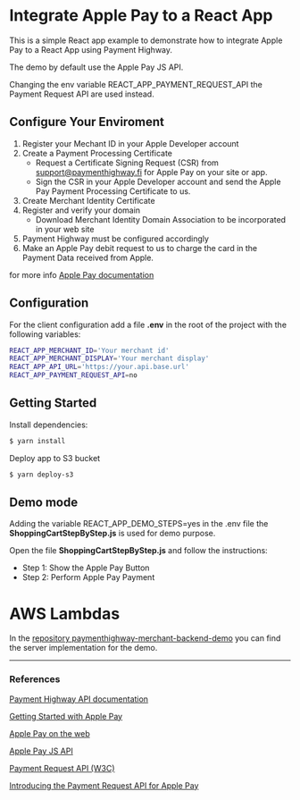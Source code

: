 
# Integrate Apple Pay to a React App

This is a simple React app example to demonstrate how to integrate Apple Pay to a React App using Payment Highway.

The demo by default use the Apple Pay JS API.<p>
Changing the env variable REACT_APP_PAYMENT_REQUEST_API the Payment Request API are used instead.

## Configure Your Enviroment 

1. Register your Mechant ID in your Apple Developer account
2. Create a Payment Processing Certificate
    * Request a Certificate Signing Request (CSR) from support@paymenthighway.fi for Apple Pay on your site or app.
    * Sign the CSR in your Apple Developer account and send the Apple Pay Payment Processing Certificate to us.
3. Create Merchant Identity Certificate
4. Register and verify your domain
    * Download Merchant Identity Domain Association to be incorporated in your web site
5. Payment Highway must be configured accordingly
6. Make an Apple Pay debit request to us to charge the card in the Payment Data received from Apple.

for more info [Apple Pay documentation](https://developer.apple.com/documentation/apple_pay_on_the_web/configuring_your_environment)

## Configuration

For the client configuration add a file **.env** in the root of the project with the following variables:
```bash
REACT_APP_MERCHANT_ID='Your merchant id'
REACT_APP_MERCHANT_DISPLAY='Your merchant display'
REACT_APP_API_URL='https://your.api.base.url'
REACT_APP_PAYMENT_REQUEST_API=no
````

## Getting Started ##

Install dependencies:
```bash
$ yarn install
```

Deploy app to S3 bucket
```bash
$ yarn deploy-s3
```

## Demo mode ##

Adding the variable REACT_APP_DEMO_STEPS=yes in the .env file the **ShoppingCartStepByStep.js** is used for demo  purpose.

Open the file **ShoppingCartStepByStep.js** and follow the instructions:
* Step 1: Show the Apple Pay Button
* Step 2: Perform Apple Pay Payment 

# AWS Lambdas

In the [repository paymenthighway-merchant-backend-demo](https://github.com/PaymentHighway/paymenthighway-merchant-backend-demo) you can find the server implementation for the demo. 

---

### References

[Payment Highway API documentation](https://dev.paymenthighway.io/)

[Getting Started with Apple Pay](https://developer.apple.com/apple-pay/get-started/)

[Apple Pay on the web](https://developer.apple.com/documentation/apple_pay_on_the_web)

[Apple Pay JS API](https://developer.apple.com/documentation/apple_pay_on_the_web/apple_pay_js_api)

[Payment Request API (W3C)](https://www.w3.org/TR/payment-request/)

[Introducing the Payment Request API for Apple Pay](https://webkit.org/blog/8182/introducing-the-payment-request-api-for-apple-pay/)

